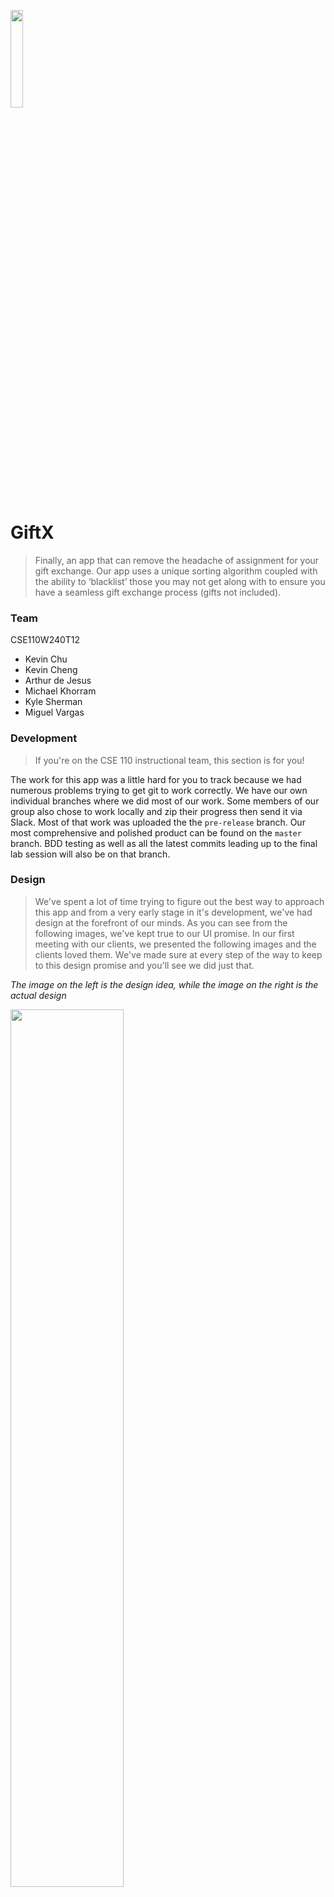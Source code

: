 <img src="http://ajdejesus.com/assets/newlogo.png" width="20%"> </img>

# GiftX

>Finally, an app that can remove the headache of assignment for your gift exchange.
Our app uses a unique sorting algorithm coupled with the ability to ‘blacklist’ those 
you may not get along with to ensure you have a seamless gift exchange process (gifts not included).

### Team

CSE110W240T12

* Kevin Chu
* Kevin Cheng
* Arthur de Jesus
* Michael Khorram
* Kyle Sherman 
* Miguel Vargas

### Development

>If you're on the CSE 110 instructional team, this section is for you!

The work for this app was a little hard for you to track because we had numerous problems trying to get git to work correctly. We have our own individual branches where we did most of our work. Some members of our group also chose to work locally and zip their progress then send it via Slack. Most of that work was uploaded the the `pre-release` branch. 
Our most comprehensive and polished product can be found on the `master` branch. BDD testing as well as all the latest commits leading up to the final lab session will also be on that branch.

### Design

>We've spent a lot of time trying to figure out the best way to approach this app and from a very early stage in it's development, we've had design at the forefront of our minds. As you can see from the following images, we've kept true to our UI promise. In our first meeting with our clients, we presented the following images and the clients loved them. We've made sure at every step of the way to keep to this design promise and you'll see we did just that.

_The image on the left is the design idea, while the image on the right is the actual design_

<img src="http://ajdejesus.com/assets/login.png" width="60%"> </img><br>
<img src="http://ajdejesus.com/assets/createAcct.png" width="60%"> </img><br>
<img src="http://ajdejesus.com/assets/viewGroups.png" width="60%"> </img><br>

### Contact Email
cse110-group12@googlegroups.com
